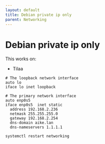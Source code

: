 ```yaml
---
layout: default
title: Debian private ip only
parent: Networking
---
```


# Debian private ip only

This works on:
* Tilaa

```
# The loopback network interface
auto lo
iface lo inet loopback
 
# The primary network interface
auto enp0s5
iface enp0s5  inet static
  address 192.168.2.236
  netmask 255.255.255.0
  gateway 192.168.2.254
  dns-domain aike.lan
  dns-nameservers 1.1.1.1
```

```bash
systemctl restart networking
```

